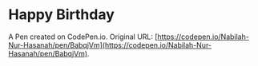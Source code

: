 # Happy Birthday

A Pen created on CodePen.io. Original URL: [https://codepen.io/Nabilah-Nur-Hasanah/pen/BabqjVm](https://codepen.io/Nabilah-Nur-Hasanah/pen/BabqjVm).

